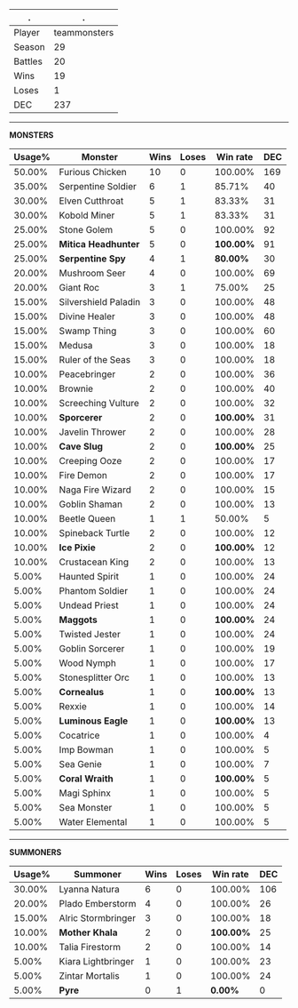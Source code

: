 .|.
|-|-
Player|teammonsters
Season|29
Battles|20
Wins|19
Loses|1
DEC|237

---
**MONSTERS**

Usage%|Monster|Wins|Loses|Win rate|DEC|
-|-|-|-|-|-|
50.00%|Furious Chicken|10|0|100.00%|169|
35.00%|Serpentine Soldier|6|1|85.71%|40|
30.00%|Elven Cutthroat|5|1|83.33%|31|
30.00%|Kobold Miner|5|1|83.33%|31|
25.00%|Stone Golem|5|0|100.00%|92|
25.00%|**Mitica Headhunter**|5|0|**100.00%**|91|
25.00%|**Serpentine Spy**|4|1|**80.00%**|30|
20.00%|Mushroom Seer|4|0|100.00%|69|
20.00%|Giant Roc|3|1|75.00%|25|
15.00%|Silvershield Paladin|3|0|100.00%|48|
15.00%|Divine Healer|3|0|100.00%|48|
15.00%|Swamp Thing|3|0|100.00%|60|
15.00%|Medusa|3|0|100.00%|18|
15.00%|Ruler of the Seas|3|0|100.00%|18|
10.00%|Peacebringer|2|0|100.00%|36|
10.00%|Brownie|2|0|100.00%|40|
10.00%|Screeching Vulture|2|0|100.00%|32|
10.00%|**Sporcerer**|2|0|**100.00%**|31|
10.00%|Javelin Thrower|2|0|100.00%|28|
10.00%|**Cave Slug**|2|0|**100.00%**|25|
10.00%|Creeping Ooze|2|0|100.00%|17|
10.00%|Fire Demon|2|0|100.00%|17|
10.00%|Naga Fire Wizard|2|0|100.00%|15|
10.00%|Goblin Shaman|2|0|100.00%|13|
10.00%|Beetle Queen|1|1|50.00%|5|
10.00%|Spineback Turtle|2|0|100.00%|12|
10.00%|**Ice Pixie**|2|0|**100.00%**|12|
10.00%|Crustacean King|2|0|100.00%|13|
5.00%|Haunted Spirit|1|0|100.00%|24|
5.00%|Phantom Soldier|1|0|100.00%|24|
5.00%|Undead Priest|1|0|100.00%|24|
5.00%|**Maggots**|1|0|**100.00%**|24|
5.00%|Twisted Jester|1|0|100.00%|24|
5.00%|Goblin Sorcerer|1|0|100.00%|19|
5.00%|Wood Nymph|1|0|100.00%|17|
5.00%|Stonesplitter Orc|1|0|100.00%|13|
5.00%|**Cornealus**|1|0|**100.00%**|13|
5.00%|Rexxie|1|0|100.00%|14|
5.00%|**Luminous Eagle**|1|0|**100.00%**|13|
5.00%|Cocatrice|1|0|100.00%|4|
5.00%|Imp Bowman|1|0|100.00%|5|
5.00%|Sea Genie|1|0|100.00%|7|
5.00%|**Coral Wraith**|1|0|**100.00%**|5|
5.00%|Magi Sphinx|1|0|100.00%|5|
5.00%|Sea Monster|1|0|100.00%|5|
5.00%|Water Elemental|1|0|100.00%|5|

---
**SUMMONERS**

Usage%|Summoner|Wins|Loses|Win rate|DEC|
-|-|-|-|-|-|
30.00%|Lyanna Natura|6|0|100.00%|106|
20.00%|Plado Emberstorm|4|0|100.00%|26|
15.00%|Alric Stormbringer|3|0|100.00%|18|
10.00%|**Mother Khala**|2|0|**100.00%**|25|
10.00%|Talia Firestorm|2|0|100.00%|14|
5.00%|Kiara Lightbringer|1|0|100.00%|23|
5.00%|Zintar Mortalis|1|0|100.00%|24|
5.00%|**Pyre**|0|1|**0.00%**|0|
